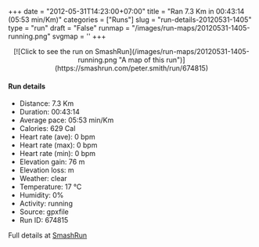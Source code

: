 +++
date = "2012-05-31T14:23:00+07:00"
title = "Ran 7.3 Km in 00:43:14 (05:53 min/Km)"
categories = ["Runs"]
slug = "run-details-20120531-1405"
type = "run"
draft = "False"
runmap = "/images/run-maps/20120531-1405-running.png"
svgmap = '<polyline points="3 79, 1 77, 3 75, 11 74, 31 59, 31 53, 26 48, 24 42, 25 41, 35 39, 45 42, 48 39, 49 33, 58 14, 69 8, 83 6, 88 14, 94 19, 100 20, 98 23, 89 21, 89 23, 90 27, 92 24, 94 27, 91 30, 92 32, 91 33, 79 49, 80 52, 82 51, 88 47, 99 53, 93 54, 88 51, 80 64, 76 66, 75 67, 64 70, 60 74, 54 74, 48 81, 44 87, 33 93, 29 91, 4 93, 1 91, 0 90">'
+++



<!--more-->

<center>
[![Click to see the run on SmashRun](/images/run-maps/20120531-1405-running.png "A map of this run")](https://smashrun.com/peter.smith/run/674815)
</center>

#### Run details

* Distance: 7.3 Km
* Duration: 00:43:14
* Average pace: 05:53 min/Km
* Calories: 629 Cal
* Heart rate (ave): 0 bpm
* Heart rate (max): 0 bpm
* Heart rate (min): 0 bpm
* Elevation gain: 76 m
* Elevation loss:  m
* Weather: clear
* Temperature: 17 &deg;C
* Humidity: 0%
* Activity: running
* Source: gpxfile
* Run ID: 674815

Full details at [SmashRun](https://smashrun.com/peter.smith/run/674815)
